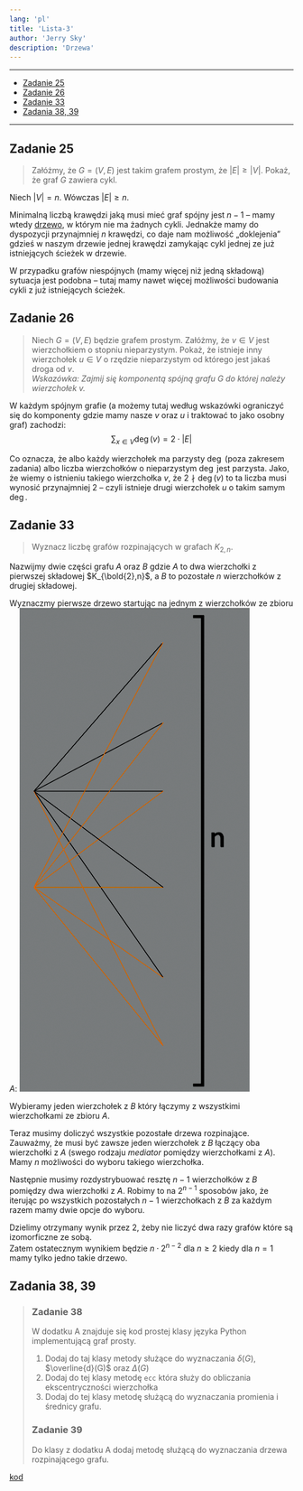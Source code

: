 ```yaml
---
lang: 'pl'
title: 'Lista-3'
author: 'Jerry Sky'
description: 'Drzewa'
---
```


---

- [Zadanie 25](#zadanie-25)
- [Zadanie 26](#zadanie-26)
- [Zadanie 33](#zadanie-33)
- [Zadania 38, 39](#zadania-38-39)

---

## Zadanie 25

> Załóżmy, że $G = (V, E)$ jest takim grafem prostym, że $|E| \ge |V|$. Pokaż, że graf $G$ zawiera
cykl.

Niech $|V| = n$. Wówczas $|E| \ge n$.

Minimalną liczbą krawędzi jaką musi mieć graf spójny jest $n-1$ – mamy wtedy [drzewo](../../wyk/2020-03-18/2020-03-18.md), w którym nie ma żadnych cykli. Jednakże mamy do dyspozycji przynajmniej $n$ krawędzi, co daje nam możliwość „doklejenia” gdzieś w naszym drzewie jednej krawędzi zamykając cykl jednej ze już istniejących ścieżek w drzewie.

W przypadku grafów niespójnych (mamy więcej niż jedną składową) sytuacja jest podobna – tutaj mamy nawet więcej możliwości budowania cykli z już istniejących ścieżek.

## Zadanie 26

> Niech $G = (V, E)$ będzie grafem prostym. Załóżmy, że $v \in V$ jest wierzchołkiem o stopniu nieparzystym. Pokaż, że istnieje inny wierzchołek $u \in V$ o rzędzie nieparzystym od którego jest jakaś droga od $v$.\
> *Wskazówka: Zajmij się komponentą spójną grafu G do której należy wierzchołek v.*

W każdym spójnym grafie (a możemy tutaj według wskazówki ograniczyć się do komponenty gdzie mamy nasze $v$ oraz $u$ i traktować to jako osobny graf) zachodzi:
$$
\sum_{x \in V} \deg(v) = 2\cdot|E|
$$

Co oznacza, że albo każdy wierzchołek ma parzysty $\deg$ (poza zakresem zadania) albo liczba wierzchołków o nieparzystym $\deg$ jest parzysta. Jako, że wiemy o istnieniu takiego wierzchołka $v$, że $2 \nmid \deg(v)$ to ta liczba musi wynosić przynajmniej $2$ – czyli istnieje drugi wierzchołek $u$ o takim samym $\deg$.

## Zadanie 33

> Wyznacz liczbę grafów rozpinających w grafach $K_{2,n}$.

Nazwijmy dwie części grafu $A$ oraz $B$ gdzie $A$ to dwa wierzchołki z pierwszej składowej $K_{\bold{2},n}$, a $B$ to pozostałe $n$ wierzchołków z drugiej składowej.

Wyznaczmy pierwsze drzewo startując na jednym z wierzchołków ze zbioru $A$:
![1](z33-1.png)

Wybieramy jeden wierzchołek z $B$ który łączymy z wszystkimi wierzchołkami ze zbioru $A$.

Teraz musimy doliczyć wszystkie pozostałe drzewa rozpinające.
Zauważmy, że musi być zawsze jeden wierzchołek z $B$ łączący oba wierzchołki z $A$ (swego rodzaju *mediator* pomiędzy wierzchołkami z $A$). Mamy $n$ możliwości do wyboru takiego wierzchołka.

Następnie musimy rozdystrybuować resztę $n-1$ wierzchołków z $B$ pomiędzy dwa wierzchołki z $A$. Robimy to na $2^{n-1}$ sposobów jako, że iterując po wszystkich pozostałych $n-1$ wierzchołkach z $B$ za każdym razem mamy dwie opcje do wyboru.

Dzielimy otrzymany wynik przez $2$, żeby nie liczyć dwa razy grafów które są izomorficzne ze sobą.\
Zatem ostatecznym wynikiem będzie $n\cdot 2^{n-2}$ dla $n\ge 2$ kiedy dla $n=1$ mamy tylko jedno takie drzewo.

## Zadania 38, 39

> ### Zadanie 38
> W dodatku A znajduje się kod prostej klasy języka Python implementującą graf prosty.
>
> 1. Dodaj do taj klasy metody służące do wyznaczania $\delta(G)$, $\overline{d}(G)$ oraz $\Delta(G)$
> 2. Dodaj do tej klasy metodę `ecc` która służy do obliczania ekscentryczności wierzchołka
> 3. Dodaj do tej klasy metodę służącą do wyznaczania promienia i średnicy grafu.
>
> ### Zadanie 39
> Do klasy z dodatku A dodaj metodę służącą do wyznaczania drzewa rozpinającego grafu.

[kod](ex-38-39.py)
